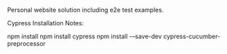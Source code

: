 Personal website solution including e2e test examples.


Cypress Installation Notes:

npm install
npm install cypress
npm install -–save-dev cypress-cucumber-preprocessor
